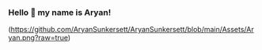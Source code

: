 ### Hello 👋 my name is Aryan!
(https://github.com/AryanSunkersett/AryanSunkersett/blob/main/Assets/Aryan.png?raw=true)

<!--
**AryanSunkersett/AryanSunkersett** is a ✨ _special_ ✨ repository because its `README.md` (this file) appears on your GitHub profile.

Here are some ideas to get you started:

- 🔭 I’m currently working on ...
- 🌱 I’m currently learning ...
- 👯 I’m looking to collaborate on ...
- 🤔 I’m looking for help with ...
- 💬 Ask me about ...
- 📫 How to reach me: ...
- 😄 Pronouns: ...
- ⚡ Fun fact: ...
-->
